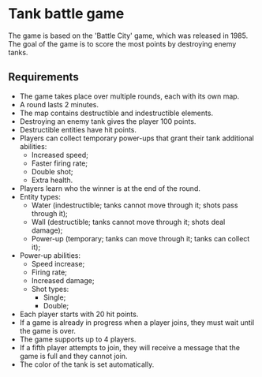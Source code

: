 # Tank battle game

The game is based on the 'Battle City' game, which was released in 1985. The goal of the game is to score the most points by destroying enemy tanks.

## Requirements

- The game takes place over multiple rounds, each with its own map.
- A round lasts 2 minutes.
- The map contains destructible and indestructible elements.
- Destroying an enemy tank gives the player 100 points.
- Destructible entities have hit points.
- Players can collect temporary power-ups that grant their tank additional abilities:
  - Increased speed;
  - Faster firing rate;
  - Double shot;
  - Extra health.
- Players learn who the winner is at the end of the round.
- Entity types:
  - Water (indestructible; tanks cannot move through it; shots pass through it);
  - Wall (destructible; tanks cannot move through it; shots deal damage);
  - Power-up (temporary; tanks can move through it; tanks can collect it);
- Power-up abilities:
  - Speed increase;
  - Firing rate;
  - Increased damage;
  - Shot types:
    - Single;
    - Double;
- Each player starts with 20 hit points.
- If a game is already in progress when a player joins, they must wait until the game is over.
- The game supports up to 4 players.
- If a fifth player attempts to join, they will receive a message that the game is full and they cannot join.
- The color of the tank is set automatically.
